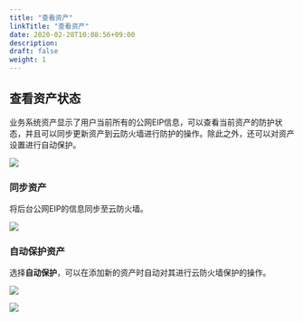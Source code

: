 ```yaml
---
title: "查看资产"
linkTitle: "查看资产"
date: 2020-02-28T10:08:56+09:00
description:
draft: false
weight: 1
---
```


## 查看资产状态

业务系统资产显示了用户当前所有的公网EIP信息，可以查看当前资产的防护状态，并且可以同步更新资产到云防火墙进行防护的操作。除此之外，还可以对资产设置进行自动保护。

![](../_images/asset.png)

### 同步资产

将后台公网EIP的信息同步至云防火墙。

![](../_images/asset_1.png)

### 自动保护资产

选择**自动保护**，可以在添加新的资产时自动对其进行云防火墙保护的操作。

![](../_images/asset_protect.png)

![](../_images/version.png)